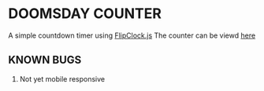 # DOOMSDAY COUNTER

A simple countdown timer using [FlipClock.js](http://flipclockjs.com/)
The counter can be viewd [here](http://gunnerjnr.uk/doomsday/)

## KNOWN BUGS

1. Not yet mobile responsive